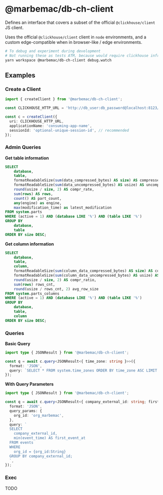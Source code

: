 # @marbemac/db-ch-client

Defines an interface that covers a subset of the official `@clickhouse/client` JS client.

Uses the official `@clickhouse/client` client in `node` environments, and a custom edge-compatible when in browser-like
/ edge environments.

```bash
# To debug and experiment during development
# Not running these as tests ATM, because would require clickhouse infra to be online in all the places we run tests
yarn workspace @marbemac/db-ch-client debug.watch
```

## Examples

### Create a Client

```ts
import { createClient } from '@marbemac/db-ch-client';

const CLICKHOUSE_HTTP_URL = 'http://db_user:db_password@localhost:8123/db_name';

const c = createClient({
  uri: CLICKHOUSE_HTTP_URL,
  applicationName: 'consuming-app-name',
  sessionId: 'optional-unique-session-id', // recommended
});
```

### Admin Queries

**Get table information**

```sql
SELECT
    database,
    table,
    formatReadableSize(sum(data_compressed_bytes) AS size) AS compressed,
    formatReadableSize(sum(data_uncompressed_bytes) AS usize) AS uncompressed,
    round(usize / size, 2) AS compr_rate,
    sum(rows) AS rows,
    count() AS part_count,
    any(engine) as engine,
    max(modification_time) as latest_modification
FROM system.parts
WHERE (active = 1) AND (database LIKE '%') AND (table LIKE '%')
GROUP BY
    database,
    table
ORDER BY size DESC;
```

**Get column information**

```sql
SELECT
    database,
    table,
    column,
    formatReadableSize(sum(column_data_compressed_bytes) AS size) AS compressed,
    formatReadableSize(sum(column_data_uncompressed_bytes) AS usize) AS uncompressed,
    round(usize / size, 2) AS compr_ratio,
    sum(rows) rows_cnt,
    round(usize / rows_cnt, 2) avg_row_size
FROM system.parts_columns
WHERE (active = 1) AND (database LIKE '%') AND (table LIKE '%')
GROUP BY
    database,
    table,
    column
ORDER BY size DESC;
```

### Queries

**Basic Query**

```ts
import type { JSONResult } from '@marbemac/db-ch-client';

const q = await c.query<JSONResult<{ time_zone: string }>>({
  format: 'JSON',
  query: `SELECT * FROM system.time_zones ORDER BY time_zone ASC LIMIT 5;`,
});
```

**With Query Parameters**

```ts
import type { JSONResult } from '@marbemac/db-ch-client';

const q = await c.query<JSONResult<{ company_external_id: string; first_event_at: string }>>({
  format: 'JSON',
  query_params: {
    org_id: 'org_marbemac',
  },
  query: `
  SELECT
    company_external_id,
    min(event_time) AS first_event_at
  FROM events
  WHERE
    org_id = {org_id:String}
  GROUP BY company_external_id;
  `,
});
```

### Exec

TODO

